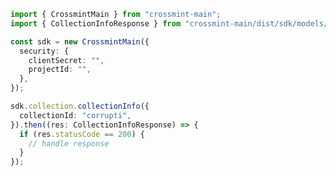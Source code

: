 <!-- Start SDK Example Usage -->


```typescript
import { CrossmintMain } from "crossmint-main";
import { CollectionInfoResponse } from "crossmint-main/dist/sdk/models/operations";

const sdk = new CrossmintMain({
  security: {
    clientSecret: "",
    projectId: "",
  },
});

sdk.collection.collectionInfo({
  collectionId: "corrupti",
}).then((res: CollectionInfoResponse) => {
  if (res.statusCode == 200) {
    // handle response
  }
});
```
<!-- End SDK Example Usage -->